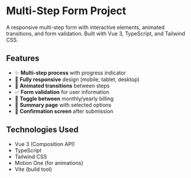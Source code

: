# Multi-Step Form Project

A responsive multi-step form with interactive elements, animated transitions, and form validation. Built with Vue 3, TypeScript, and Tailwind CSS.

## Features

- ✨ **Multi-step process** with progress indicator
- 📱 **Fully responsive** design (mobile, tablet, desktop)
- 🎨 **Animated transitions** between steps
- ✅ **Form validation** for user information
- 🔄 **Toggle between** monthly/yearly billing
- 📝 **Summary page** with selected options
- 🎉 **Confirmation screen** after submission

## Technologies Used

- Vue 3 (Composition API)
- TypeScript
- Tailwind CSS
- Motion One (for animations)
- Vite (build tool)
